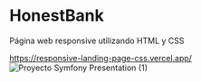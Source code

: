 # HonestBank

Página web responsive utilizando HTML y CSS

https://responsive-landing-page-css.vercel.app/
![Proyecto Symfony Presentation (1)](https://github.com/DianaM411/Responsive-Landing-Page-CSS/assets/82604676/e695259d-c3a0-4f43-9016-bab6b005b3e4)
